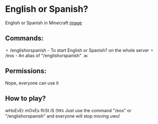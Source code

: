 # English or Spanish?
English or Spanish in Minecraft
[image](https://github.com/user-attachments/assets/f05fdff9-d303-4359-bad6-1faa36af4322)


## Commands:
⚬ /englishorspanish - To start English or Spanish? on the whole server
⚬ /eos - An alias of "/englishorspanish" .w.

## Permissions:
Nope, everyone can use it

## How to play?
wHoEvEr mOvEs fIrSt iS ꓨⱯ⅄
Just use the command "/eos" or "/englishorspanish" and everyone will stop moving uwu!
